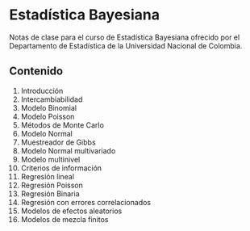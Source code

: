 # Estadística Bayesiana

Notas de clase para el curso de Estadística Bayesiana ofrecido por el Departamento de Estadística de la Universidad Nacional de Colombia.

## Contenido

1. Introducción
2. Intercambiabilidad
3. Modelo Binomial
4. Modelo Poisson
5. Métodos de Monte Carlo
6. Modelo Normal
7. Muestreador de Gibbs
8. Modelo Normal multivariado
9. Modelo multinivel
10. Criterios de información
13. Regresión lineal
14. Regresión Poisson
15. Regresión Binaria
16. Regresión con errores correlacionados
17. Modelos de efectos aleatorios
18. Modelos de mezcla finitos
